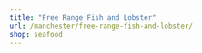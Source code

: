```yaml
---
title: "Free Range Fish and Lobster"
url: /manchester/free-range-fish-and-lobster/
shop: seafood
---
```


